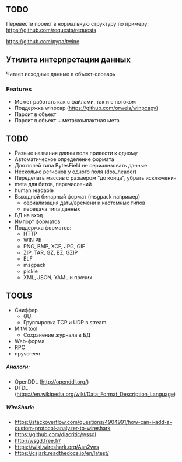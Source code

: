 ﻿## TODO
Перевести проект в нормальную структуру по примеру: https://github.com/requests/requests

https://github.com/pypa/twine



## Утилита интерпретации данных

Читает исходные данные в объект-словарь

### Features
* Может работать как с файлами, так и с потоком
* Поддержка winpcap (https://github.com/orweis/winpcapy)
* Парсит в объект
* Парсит в объект + мета/компактная мета

## TODO
* Разные названия длины поля привести к одному
* Автоматическое определение формата
* Для полей типа BytesField не сериализовать данные
* Несколько регионов у одного поля (dos_header)
* Переделать массив с размером "до конца", убрать исключения
* meta для битов, перечислений
* human readable
* Выходной бинарный формат (msgpack например)
    - сериализация даты/времени и кастомных типов
    - передача типа данных
* БД на вход
* Импорт форматов
* Поддержка форматов:
    * HTTP
    * WIN PE
    * PNG, BMP, XCF, JPG, GIF
    * ZIP, TAR, GZ, BZ, GZIP
    * ELF
    * msgpack
    * pickle
    * XML, JSON, YAML и прочих

## TOOLS
* Сниффер
    * GUI
    * Группировка TCP и UDP в stream
* MitM tool
    * Сохранение журнала в БД
* Web-форма
* RPC
* npyscreen


##### Аналоги:
-	OpenDDL (http://openddl.org/)
-	DFDL (https://en.wikipedia.org/wiki/Data_Format_Description_Language)

##### WireShark:
-	https://stackoverflow.com/questions/4904991/how-can-i-add-a-custom-protocol-analyzer-to-wireshark
-	https://github.com/diacritic/wssdl
-	http://wsgd.free.fr/
-	https://wiki.wireshark.org/Asn2wrs
-	https://csjark.readthedocs.io/en/latest/
	